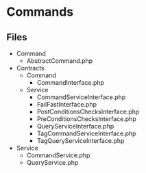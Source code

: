# Commands

## Files
- Command
  - AbstractCommand.php
- Contracts
  - Command
    - CommandInterface.php
  - Service
    - CommandServiceInterface.php
    - FailFastInterface.php
    - PostConditionsChecksInterface.php
    - PreConditionsChecksInterface.php
    - QueryServiceInterface.php
    - TagCommandServiceInterface.php
    - TagQueryServiceInterface.php
- Service
  - CommandService.php
  - QueryService.php
